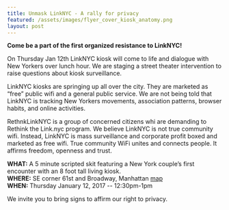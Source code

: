 ```yaml
---
title: Unmask LinkNYC - A rally for privacy
featured: /assets/images/flyer_cover_kiosk_anatomy.png
layout: post
---
```


**Come be a part of the first organized resistance to LinkNYC!**

On Thursday Jan 12th LinkNYC kiosk will come to life and dialogue with New Yorkers over lunch hour. We are staging a street theater intervention to raise questions about kiosk surveillance. 

LinkNYC kiosks are springing up all over the city. They are marketed as “free” public wifi and a general public service. We are not being told that LinkNYC is tracking New Yorkers movements, association patterns, browser habits, and online activities. 

RethnkLinkNYC is a group of concerned citizens whi are demanding to Rethink the Link.nyc program. We believe LinkNYC is not true community wifi. Instead, LinkNYC is mass surveillance and corporate profit boxed and marketed as free wifi. True community WiFi unites and connects people. It affirms freedom, openness and trust.
                                                  
**WHAT:**     A 5 minute scripted skit featuring a New York couple’s first encounter with an 8 foot tall living kiosk.<br>
**WHERE:**    SE corner 61st and Broadway, Manhattan [map](http://www.openstreetmap.org/node/3269834178#map=19/40.76953/-73.98190)<br>
**WHEN:**     Thursday January 12, 2017 -- 12:30pm-1pm<br>

We invite you to bring signs to affirm our right to privacy.
                                    



